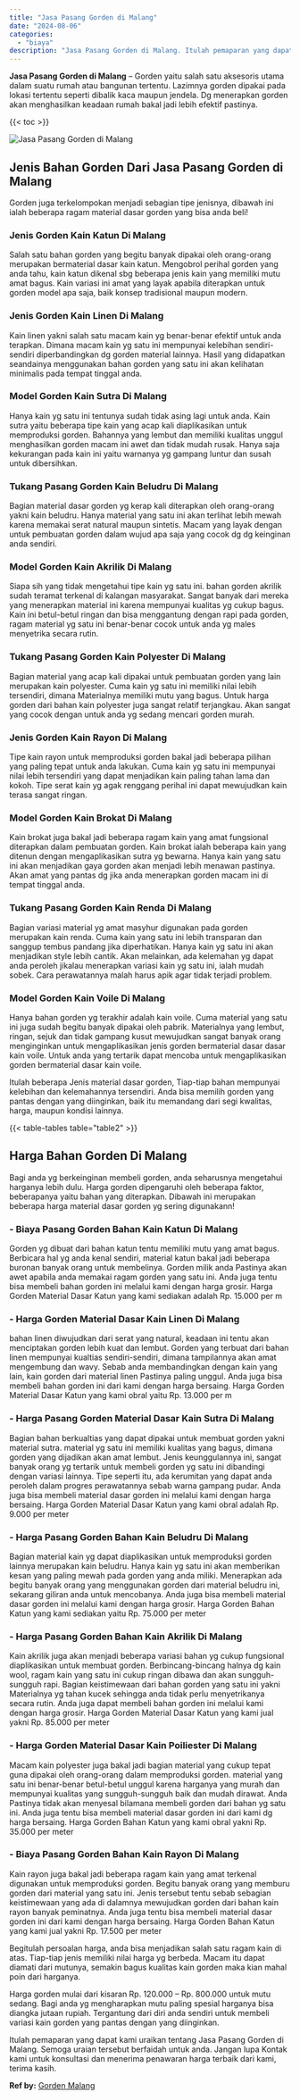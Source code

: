 ```yaml
---
title: "Jasa Pasang Gorden di Malang"
date: "2024-08-06"
categories: 
  - "biaya"
description: "Jasa Pasang Gorden di Malang. Itulah pemaparan yang dapat kami uraikan tentang Jasa Pasang Gorden di Malang. Semoga uraian tersebut berfaidah untuk anda. Jan..."
---
```


**Jasa Pasang Gorden di Malang** – Gorden yaitu salah satu aksesoris utama dalam suatu rumah atau bangunan tertentu. Lazimnya gorden dipakai pada lokasi tertentu seperti dibalik kaca maupun jendela. Dg menerapkan gorden akan menghasilkan keadaan rumah bakal jadi lebih efektif pastinya.

{{< toc >}}

![Jasa Pasang Gorden di Malang](/images/pasang-gorden-murah22.png)

## Jenis Bahan Gorden Dari Jasa Pasang Gorden di Malang

Gorden juga terkelompokan menjadi sebagian tipe jenisnya, dibawah ini ialah beberapa ragam material dasar gorden yang bisa anda beli!

### Jenis Gorden Kain Katun Di Malang

Salah satu bahan gorden yang begitu banyak dipakai oleh orang-orang merupakan bermaterial dasar kain katun. Mengobrol perihal gorden yang anda tahu, kain katun dikenal sbg beberapa jenis kain yang memiliki mutu amat bagus. Kain variasi ini amat yang layak apabila diterapkan untuk gorden model apa saja, baik konsep tradisional maupun modern.

### Jenis Gorden Kain Linen Di Malang

Kain linen yakni salah satu macam kain yg benar-benar efektif untuk anda terapkan. Dimana macam kain yg satu ini mempunyai kelebihan sendiri-sendiri diperbandingkan dg gorden material lainnya. Hasil yang didapatkan seandainya menggunakan bahan gorden yang satu ini akan kelihatan minimalis pada tempat tinggal anda.

### Model Gorden Kain Sutra Di Malang

Hanya kain yg satu ini tentunya sudah tidak asing lagi untuk anda. Kain sutra yaitu beberapa tipe kain yang acap kali diaplikasikan untuk memproduksi gorden. Bahannya yang lembut dan memiliki kualitas unggul menghasilkan gorden macam ini awet dan tidak mudah rusak. Hanya saja kekurangan pada kain ini yaitu warnanya yg gampang luntur dan susah untuk dibersihkan.

### Tukang Pasang Gorden Kain Beludru Di Malang

Bagian material dasar gorden yg kerap kali diterapkan oleh orang-orang yakni kain beludru. Hanya material yang satu ini akan terlihat lebih mewah karena memakai serat natural maupun sintetis. Macam yang layak dengan untuk pembuatan gorden dalam wujud apa saja yang cocok dg dg keinginan anda sendiri.

### Model Gorden Kain Akrilik Di Malang

Siapa sih yang tidak mengetahui tipe kain yg satu ini. bahan gorden akrilik sudah teramat terkenal di kalangan masyarakat. Sangat banyak dari mereka yang menerapkan material ini karena mempunyai kualitas yg cukup bagus. Kain ini betul-betul ringan dan bisa menggantung dengan rapi pada gorden, ragam material yg satu ini benar-benar cocok untuk anda yg males menyetrika secara rutin.

### Tukang Pasang Gorden Kain Polyester Di Malang

Bagian material yang acap kali dipakai untuk pembuatan gorden yang lain merupakan kain polyester. Cuma kain yg satu ini memiliki nilai lebih tersendiri, dimana Materialnya memiliki mutu yang bagus. Untuk harga gorden dari bahan kain polyester juga sangat relatif terjangkau. Akan sangat yang cocok dengan untuk anda yg sedang mencari gorden murah.

### Jenis Gorden Kain Rayon Di Malang

Tipe kain rayon untuk memproduksi gorden bakal jadi beberapa pilihan yang paling tepat untuk anda lakukan. Cuma kain yg satu ini mempunyai nilai lebih tersendiri yang dapat menjadikan kain paling tahan lama dan kokoh. Tipe serat kain yg agak renggang perihal ini dapat mewujudkan kain terasa sangat ringan.

### Model Gorden Kain Brokat Di Malang

Kain brokat juga bakal jadi beberapa ragam kain yang amat fungsional diterapkan dalam pembuatan gorden. Kain brokat ialah beberapa kain yang ditenun dengan mengaplikasikan sutra yg bewarna. Hanya kain yang satu ini akan menjadikan gaya gorden akan menjadi lebih menawan pastinya. Akan amat yang pantas dg jika anda menerapkan gorden macam ini di tempat tinggal anda.

### Tukang Pasang Gorden Kain Renda Di Malang

Bagian variasi material yg amat masyhur digunakan pada gorden merupakan kain renda. Cuma kain yang satu ini lebih transparan dan sanggup tembus pandang jika diperhatikan. Hanya kain yg satu ini akan menjadikan style lebih cantik. Akan melainkan, ada kelemahan yg dapat anda peroleh jikalau menerapkan variasi kain yg satu ini, ialah mudah sobek. Cara perawatannya malah harus apik agar tidak terjadi problem.

### Model Gorden Kain Voile Di Malang

Hanya bahan gorden yg terakhir adalah kain voile. Cuma material yang satu ini juga sudah begitu banyak dipakai oleh pabrik. Materialnya yang lembut, ringan, sejuk dan tidak gampang kusut mewujudkan sangat banyak orang menginginkan untuk mengaplikasikan jenis gorden bermaterial dasar dasar kain voile. Untuk anda yang tertarik dapat mencoba untuk mengaplikasikan gorden bermaterial dasar kain voile.

Itulah beberapa Jenis material dasar gorden, Tiap-tiap bahan mempunyai kelebihan dan kelemahannya tersendiri. Anda bisa memilih gorden yang pantas dengan yang diinginkan, baik itu memandang dari segi kwalitas, harga, maupun kondisi lainnya.

{{< table-tables table="table2" >}}

## Harga Bahan Gorden Di Malang

Bagi anda yg berkeinginan membeli gorden, anda seharusnya mengetahui harganya lebih dulu. Harga gorden dipengaruhi oleh beberapa faktor, beberapanya yaitu bahan yang diterapkan. Dibawah ini merupakan beberapa harga material dasar gorden yg sering digunakann!

### \- Biaya Pasang Gorden Bahan Kain Katun Di Malang

Gorden yg dibuat dari bahan katun tentu memiliki mutu yang amat bagus. Berbicara hal yg anda kenal sendiri, material katun bakal jadi beberapa buronan banyak orang untuk membelinya. Gorden milik anda Pastinya akan awet apabila anda memakai ragam gorden yang satu ini. Anda juga tentu bisa membeli bahan gorden ini melalui kami dengan harga grosir. Harga Gorden Material Dasar Katun yang kami sediakan adalah Rp. 15.000 per m

### \- Harga Gorden Material Dasar Kain Linen Di Malang

bahan linen diwujudkan dari serat yang natural, keadaan ini tentu akan menciptakan gorden lebih kuat dan lembut. Gorden yang terbuat dari bahan linen mempunyai kualtias sendiri-sendiri, dimana tampilannya akan amat mengembung dan wavy. Sebab anda membandingkan dengan kain yang lain, kain gorden dari material linen Pastinya paling unggul. Anda juga bisa membeli bahan gorden ini dari kami dengan harga bersaing. Harga Gorden Material Dasar Katun yang kami obral yaitu Rp. 13.000 per m

### \- Harga Pasang Gorden Material Dasar Kain Sutra Di Malang

Bagian bahan berkualtias yang dapat dipakai untuk membuat gorden yakni material sutra. material yg satu ini memiliki kualitas yang bagus, dimana gorden yang dijadikan akan amat lembut. Jenis keunggulannya ini, sangat banyak orang yg tertarik untuk membeli gorden yg satu ini dibandingi dengan variasi lainnya. Tipe seperti itu, ada kerumitan yang dapat anda peroleh dalam progres perawatannya sebab warna gampang pudar. Anda juga bisa membeli material dasar gorden ini melalui kami dengan harga bersaing. Harga Gorden Material Dasar Katun yang kami obral adalah Rp. 9.000 per meter

### \- Harga Pasang Gorden Bahan Kain Beludru Di Malang

Bagian material kain yg dapat diaplikasikan untuk memproduksi gorden lainnya merupakan kain beludru. Hanya kain yg satu ini akan memberikan kesan yang paling mewah pada gorden yang anda miliki. Menerapkan ada begitu banyak orang yang menggunakan gorden dari material beludru ini, sekarang giliran anda untuk mencobanya. Anda juga bisa membeli material dasar gorden ini melalui kami dengan harga grosir. Harga Gorden Bahan Katun yang kami sediakan yaitu Rp. 75.000 per meter

### \- Harga Pasang Gorden Bahan Kain Akrilik Di Malang

Kain akrilik juga akan menjadi beberapa variasi bahan yg cukup fungsional diaplikasikan untuk membuat gorden. Berbincang-bincang halnya dg kain wool, ragam kain yang satu ini cukup ringan dibawa dan akan sungguh-sungguh rapi. Bagian keistimewaan dari bahan gorden yang satu ini yakni Materialnya yg tahan kucek sehingga anda tidak perlu menyetrikanya secara rutin. Anda juga dapat membeli bahan gorden ini melalui kami dengan harga grosir. Harga Gorden Material Dasar Katun yang kami jual yakni Rp. 85.000 per meter

### \- Harga Gorden Material Dasar Kain Poiliester Di Malang

Macam kain polyester juga bakal jadi bagian material yang cukup tepat guna dipakai oleh orang-orang dalam memproduksi gorden. material yang satu ini benar-benar betul-betul unggul karena harganya yang murah dan mempunyai kualitas yang sungguh-sungguh baik dan mudah dirawat. Anda Pastinya tidak akan menyesal bilamana membeli gorden dari bahan yg satu ini. Anda juga tentu bisa membeli material dasar gorden ini dari kami dg harga bersaing. Harga Gorden Bahan Katun yang kami obral yakni Rp. 35.000 per meter

### \- Biaya Pasang Gorden Bahan Kain Rayon Di Malang

Kain rayon juga bakal jadi beberapa ragam kain yang amat terkenal digunakan untuk memproduksi gorden. Begitu banyak orang yang memburu gorden dari material yang satu ini. Jenis tersebut tentu sebab sebagian keistimewaan yang ada di dalamnya mewujudkan gorden dari bahan kain rayon banyak peminatnya. Anda juga tentu bisa membeli material dasar gorden ini dari kami dengan harga bersaing. Harga Gorden Bahan Katun yang kami jual yakni Rp. 17.500 per meter

Begitulah persoalan harga, anda bisa menjadikan salah satu ragam kain di atas. Tiap-tiap jenis memiliki nilai harga yg berbeda. Macam itu dapat diamati dari mutunya, semakin bagus kualitas kain gorden maka kian mahal poin dari harganya.

Harga gorden mulai dari kisaran Rp. 120.000 – Rp. 800.000 untuk mutu sedang. Bagi anda yg mengharapkan mutu paling spesial harganya bisa diangka jutaan rupiah. Tergantung dari diri anda sendiri untuk membeli variasi kain gorden yang pantas dengan yang diinginkan.

Itulah pemaparan yang dapat kami uraikan tentang Jasa Pasang Gorden di Malang. Semoga uraian tersebut berfaidah untuk anda. Jangan lupa Kontak kami untuk konsultasi dan menerima penawaran harga terbaik dari kami, terima kasih.

**Ref by:**  [Gorden  Malang](https://id.wikipedia.org/wiki/Gorden)
